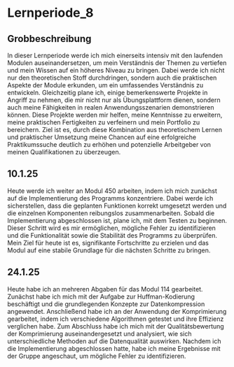 # Lernperiode_8

## Grobbeschreibung

In dieser Lernperiode werde ich mich einerseits intensiv mit den laufenden Modulen auseinandersetzen, um mein Verständnis der Themen zu vertiefen und mein Wissen auf ein höheres Niveau zu bringen. Dabei werde ich nicht nur den theoretischen Stoff durchdringen, sondern auch die praktischen Aspekte der Module erkunden, um ein umfassendes Verständnis zu entwickeln. Gleichzeitig plane ich, einige bemerkenswerte Projekte in Angriff zu nehmen, die mir nicht nur als Übungsplattform dienen, sondern auch meine Fähigkeiten in realen Anwendungsszenarien demonstrieren können. Diese Projekte werden mir helfen, meine Kenntnisse zu erweitern, meine praktischen Fertigkeiten zu verfeinern und mein Portfolio zu bereichern. Ziel ist es, durch diese Kombination aus theoretischem Lernen und praktischer Umsetzung meine Chancen auf eine erfolgreiche Praktikumssuche deutlich zu erhöhen und potenzielle Arbeitgeber von meinen Qualifikationen zu überzeugen.

## 10.1.25
Heute werde ich weiter an Modul 450 arbeiten, indem ich mich zunächst auf die Implementierung des Programms konzentriere. Dabei werde ich sicherstellen, dass die geplanten Funktionen korrekt umgesetzt werden und die einzelnen Komponenten reibungslos zusammenarbeiten. Sobald die Implementierung abgeschlossen ist, plane ich, mit dem Testen zu beginnen. Dieser Schritt wird es mir ermöglichen, mögliche Fehler zu identifizieren und die Funktionalität sowie die Stabilität des Programms zu überprüfen. Mein Ziel für heute ist es, signifikante Fortschritte zu erzielen und das Modul auf eine stabile Grundlage für die nächsten Schritte zu bringen.

## 24.1.25
Heute habe ich an mehreren Abgaben für das Modul 114 gearbeitet. Zunächst habe ich mich mit der Aufgabe zur Huffman-Kodierung beschäftigt und die grundlegenden Konzepte zur Datenkompression angewendet. Anschließend habe ich an der Anwendung der Komprimierung gearbeitet, indem ich verschiedene Algorithmen getestet und ihre Effizienz verglichen habe. Zum Abschluss habe ich mich mit der Qualitätsbewertung der Komprimierung auseinandergesetzt und analysiert, wie sich unterschiedliche Methoden auf die Datenqualität auswirken. Nachdem ich die Implementierung abgeschlossen hatte, habe ich meine Ergebnisse mit der Gruppe angeschaut, um mögliche Fehler zu identifizieren.
